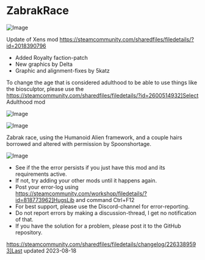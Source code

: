 # ZabrakRace

![Image](https://i.imgur.com/buuPQel.png)

Update of Xens mod
https://steamcommunity.com/sharedfiles/filedetails/?id=2018390796

- Added Royalty faction-patch
- New graphics by Delta
- Graphic and alignment-fixes by 5katz

To change the age that is considered adulthood to be able to use things like the biosculptor, please use the  https://steamcommunity.com/sharedfiles/filedetails/?id=2600514932]Select Adulthood mod

![Image](https://i.imgur.com/pufA0kM.png)

	
![Image](https://i.imgur.com/Z4GOv8H.png)


Zabrak race, using the Humanoid Alien framework, and a couple hairs borrowed and altered with permission by Spoonshortage.


![Image](https://i.imgur.com/PwoNOj4.png)



-  See if the the error persists if you just have this mod and its requirements active.
-  If not, try adding your other mods until it happens again.
-  Post your error-log using https://steamcommunity.com/workshop/filedetails/?id=818773962]HugsLib and command Ctrl+F12
-  For best support, please use the Discord-channel for error-reporting.
-  Do not report errors by making a discussion-thread, I get no notification of that.
-  If you have the solution for a problem, please post it to the GitHub repository.


https://steamcommunity.com/sharedfiles/filedetails/changelog/2263389593]Last updated 2023-08-18
